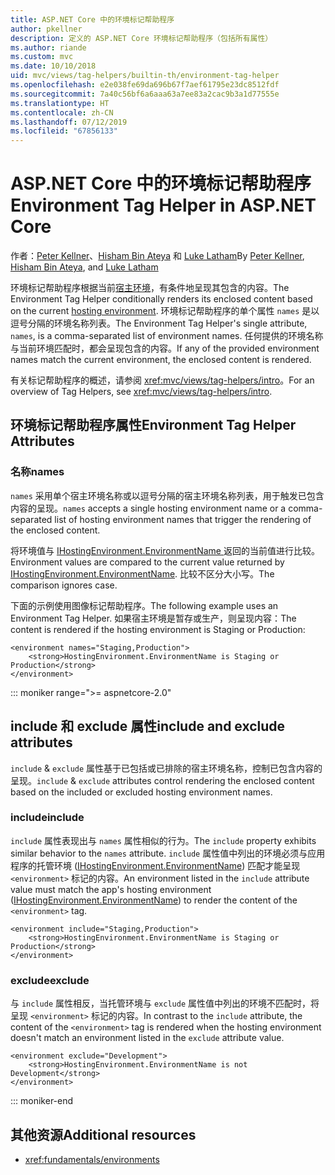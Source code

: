 ```yaml
---
title: ASP.NET Core 中的环境标记帮助程序
author: pkellner
description: 定义的 ASP.NET Core 环境标记帮助程序（包括所有属性）
ms.author: riande
ms.custom: mvc
ms.date: 10/10/2018
uid: mvc/views/tag-helpers/builtin-th/environment-tag-helper
ms.openlocfilehash: e2e038fe69da696b67f7aef61795e23dc8512fdf
ms.sourcegitcommit: 7a40c56bf6a6aaa63a7ee83a2cac9b3a1d77555e
ms.translationtype: HT
ms.contentlocale: zh-CN
ms.lasthandoff: 07/12/2019
ms.locfileid: "67856133"
---
```

# <a name="environment-tag-helper-in-aspnet-core"></a><span data-ttu-id="8bb35-103">ASP.NET Core 中的环境标记帮助程序</span><span class="sxs-lookup"><span data-stu-id="8bb35-103">Environment Tag Helper in ASP.NET Core</span></span>

<span data-ttu-id="8bb35-104">作者：[Peter Kellner](https://peterkellner.net)、[Hisham Bin Ateya](https://twitter.com/hishambinateya) 和 [Luke Latham](https://github.com/guardrex)</span><span class="sxs-lookup"><span data-stu-id="8bb35-104">By [Peter Kellner](https://peterkellner.net), [Hisham Bin Ateya](https://twitter.com/hishambinateya), and [Luke Latham](https://github.com/guardrex)</span></span>

<span data-ttu-id="8bb35-105">环境标记帮助程序根据当前[宿主环境](xref:fundamentals/environments)，有条件地呈现其包含的内容。</span><span class="sxs-lookup"><span data-stu-id="8bb35-105">The Environment Tag Helper conditionally renders its enclosed content based on the current [hosting environment](xref:fundamentals/environments).</span></span> <span data-ttu-id="8bb35-106">环境标记帮助程序的单个属性 `names` 是以逗号分隔的环境名称列表。</span><span class="sxs-lookup"><span data-stu-id="8bb35-106">The Environment Tag Helper's single attribute, `names`, is a comma-separated list of environment names.</span></span> <span data-ttu-id="8bb35-107">任何提供的环境名称与当前环境匹配时，都会呈现包含的内容。</span><span class="sxs-lookup"><span data-stu-id="8bb35-107">If any of the provided environment names match the current environment, the enclosed content is rendered.</span></span>

<span data-ttu-id="8bb35-108">有关标记帮助程序的概述，请参阅 <xref:mvc/views/tag-helpers/intro>。</span><span class="sxs-lookup"><span data-stu-id="8bb35-108">For an overview of Tag Helpers, see <xref:mvc/views/tag-helpers/intro>.</span></span>

## <a name="environment-tag-helper-attributes"></a><span data-ttu-id="8bb35-109">环境标记帮助程序属性</span><span class="sxs-lookup"><span data-stu-id="8bb35-109">Environment Tag Helper Attributes</span></span>

### <a name="names"></a><span data-ttu-id="8bb35-110">名称</span><span class="sxs-lookup"><span data-stu-id="8bb35-110">names</span></span>

<span data-ttu-id="8bb35-111">`names` 采用单个宿主环境名称或以逗号分隔的宿主环境名称列表，用于触发已包含内容的呈现。</span><span class="sxs-lookup"><span data-stu-id="8bb35-111">`names` accepts a single hosting environment name or a comma-separated list of hosting environment names that trigger the rendering of the enclosed content.</span></span>

<span data-ttu-id="8bb35-112">将环境值与 [ IHostingEnvironment.EnvironmentName ](xref:Microsoft.AspNetCore.Hosting.IHostingEnvironment.EnvironmentName*) 返回的当前值进行比较。</span><span class="sxs-lookup"><span data-stu-id="8bb35-112">Environment values are compared to the current value returned by [IHostingEnvironment.EnvironmentName](xref:Microsoft.AspNetCore.Hosting.IHostingEnvironment.EnvironmentName*).</span></span> <span data-ttu-id="8bb35-113">比较不区分大小写。</span><span class="sxs-lookup"><span data-stu-id="8bb35-113">The comparison ignores case.</span></span>

<span data-ttu-id="8bb35-114">下面的示例使用图像标记帮助程序。</span><span class="sxs-lookup"><span data-stu-id="8bb35-114">The following example uses an Environment Tag Helper.</span></span> <span data-ttu-id="8bb35-115">如果宿主环境是暂存或生产，则呈现内容：</span><span class="sxs-lookup"><span data-stu-id="8bb35-115">The content is rendered if the hosting environment is Staging or Production:</span></span>

```cshtml
<environment names="Staging,Production">
    <strong>HostingEnvironment.EnvironmentName is Staging or Production</strong>
</environment>
```

::: moniker range=">= aspnetcore-2.0"

## <a name="include-and-exclude-attributes"></a><span data-ttu-id="8bb35-116">include 和 exclude 属性</span><span class="sxs-lookup"><span data-stu-id="8bb35-116">include and exclude attributes</span></span>

<span data-ttu-id="8bb35-117">`include` & `exclude` 属性基于已包括或已排除的宿主环境名称，控制已包含内容的呈现。</span><span class="sxs-lookup"><span data-stu-id="8bb35-117">`include` & `exclude` attributes control rendering the enclosed content based on the included or excluded hosting environment names.</span></span>

### <a name="include"></a><span data-ttu-id="8bb35-118">include</span><span class="sxs-lookup"><span data-stu-id="8bb35-118">include</span></span>

<span data-ttu-id="8bb35-119">`include` 属性表现出与 `names` 属性相似的行为。</span><span class="sxs-lookup"><span data-stu-id="8bb35-119">The `include` property exhibits similar behavior to the `names` attribute.</span></span> <span data-ttu-id="8bb35-120">`include` 属性值中列出的环境必须与应用程序的托管环境 ([IHostingEnvironment.EnvironmentName](xref:Microsoft.AspNetCore.Hosting.IHostingEnvironment.EnvironmentName*)) 匹配才能呈现 `<environment>` 标记的内容。</span><span class="sxs-lookup"><span data-stu-id="8bb35-120">An environment listed in the `include` attribute value must match the app's hosting environment ([IHostingEnvironment.EnvironmentName](xref:Microsoft.AspNetCore.Hosting.IHostingEnvironment.EnvironmentName*)) to render the content of the `<environment>` tag.</span></span>

```cshtml
<environment include="Staging,Production">
    <strong>HostingEnvironment.EnvironmentName is Staging or Production</strong>
</environment>
```

### <a name="exclude"></a><span data-ttu-id="8bb35-121">exclude</span><span class="sxs-lookup"><span data-stu-id="8bb35-121">exclude</span></span>

<span data-ttu-id="8bb35-122">与 `include` 属性相反，当托管环境与 `exclude` 属性值中列出的环境不匹配时，将呈现 `<environment>` 标记的内容。</span><span class="sxs-lookup"><span data-stu-id="8bb35-122">In contrast to the `include` attribute, the content of the `<environment>` tag is rendered when the hosting environment doesn't match an environment listed in the `exclude` attribute value.</span></span>

```cshtml
<environment exclude="Development">
    <strong>HostingEnvironment.EnvironmentName is not Development</strong>
</environment>
```

::: moniker-end

## <a name="additional-resources"></a><span data-ttu-id="8bb35-123">其他资源</span><span class="sxs-lookup"><span data-stu-id="8bb35-123">Additional resources</span></span>

* <xref:fundamentals/environments>
